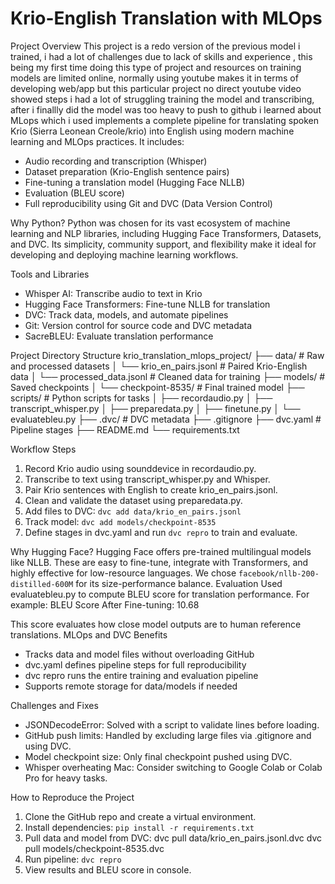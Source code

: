# Krio-English Translation with MLOps

Project Overview
This project  is a redo version of the previous model i trained, i had a lot of challenges due to lack of skills and experience , this being my first time doing this type of project and resources on training models are limited online, normally using youtube makes it in terms of developing web/app but this particular project no direct youtube video showed steps i had a lot of struggling training the model and transcribing, after i finallly did the model was too heavy to push to github i learned about MLops which i used implements a complete pipeline for translating spoken Krio (Sierra Leonean Creole/krio) into English using modern machine learning and MLOps practices. It includes:
- Audio recording and transcription (Whisper)
- Dataset preparation (Krio-English sentence pairs)
- Fine-tuning a translation model (Hugging Face NLLB)
- Evaluation (BLEU score)
- Full reproducibility using Git and DVC (Data Version Control)


Why Python?
Python was chosen for its vast ecosystem of machine learning and NLP libraries, including Hugging Face Transformers, Datasets, and DVC. Its simplicity, community support, and flexibility make it ideal for developing and deploying machine learning workflows.

Tools and Libraries
- Whisper AI: Transcribe audio to text in Krio
- Hugging Face Transformers: Fine-tune NLLB for translation
- DVC: Track data, models, and automate pipelines
- Git: Version control for source code and DVC metadata
- SacreBLEU: Evaluate translation performance


Project Directory Structure
krio_translation_mlops_project/
├── data/                         # Raw and processed datasets
│   └── krio_en_pairs.jsonl       # Paired Krio-English data
│   └── processed_data.jsonl      # Cleaned data for training
├── models/                       # Saved checkpoints
│   └── checkpoint-8535/          # Final trained model
├── scripts/                      # Python scripts for tasks
│   ├── recordaudio.py
│   ├── transcript_whisper.py
│   ├── preparedata.py
│   ├── finetune.py
│   └── evaluatebleu.py
├── .dvc/                         # DVC metadata
├── .gitignore
├── dvc.yaml                      # Pipeline stages
├── README.md
└── requirements.txt


Workflow Steps
1. Record Krio audio using sounddevice in recordaudio.py.
2. Transcribe to text using transcript_whisper.py and Whisper.
3. Pair Krio sentences with English to create krio_en_pairs.jsonl.
4. Clean and validate the dataset using preparedata.py.
5. Add files to DVC: `dvc add data/krio_en_pairs.jsonl`
6. Track model: `dvc add models/checkpoint-8535`
7. Define stages in dvc.yaml and run `dvc repro` to train and evaluate.

   
Why Hugging Face?
Hugging Face offers pre-trained multilingual models like NLLB. These are easy to fine-tune, integrate with Transformers, and highly effective for low-resource languages. We chose `facebook/nllb-200-distilled-600M` for its size-performance balance.
Evaluation
Used evaluatebleu.py to compute BLEU score for translation performance. For example:
   BLEU Score After Fine-tuning: 10.68

This score evaluates how close model outputs are to human reference translations.
MLOps and DVC Benefits
- Tracks data and model files without overloading GitHub
- dvc.yaml defines pipeline steps for full reproducibility
- dvc repro runs the entire training and evaluation pipeline
- Supports remote storage for data/models if needed


Challenges and Fixes
- JSONDecodeError: Solved with a script to validate lines before loading.
- GitHub push limits: Handled by excluding large files via .gitignore and using DVC.
- Model checkpoint size: Only final checkpoint pushed using DVC.
- Whisper overheating Mac: Consider switching to Google Colab or Colab Pro for heavy tasks.

  
How to Reproduce the Project
1. Clone the GitHub repo and create a virtual environment.
2. Install dependencies: `pip install -r requirements.txt`
3. Pull data and model from DVC:
   dvc pull data/krio_en_pairs.jsonl.dvc
   dvc pull models/checkpoint-8535.dvc
4. Run pipeline: `dvc repro`
5. View results and BLEU score in console.
